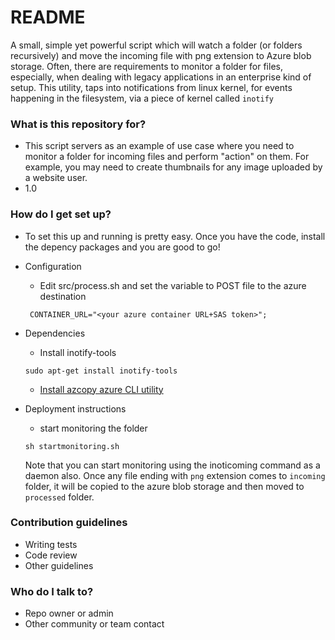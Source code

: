 # README #

A small, simple yet powerful script which will watch a folder (or folders recursively) and move the incoming file with png extension to Azure blob storage.
Often, there are requirements to monitor a folder for files, especially, when dealing with legacy applications in an enterprise kind of setup. This utility, taps into notifications from linux kernel, for events happening in the filesystem, via a piece of kernel called ```inotify```   


### What is this repository for? ###

* This script servers as an example of use case where you need to monitor a folder for incoming files and perform "action" on them. For example, you may need to create thumbnails for any image uploaded by a website user.
* 1.0


### How do I get set up? ###

* To set this up and running is pretty easy. Once you have the code, install the depency packages and you are good to go!
* Configuration
    * Edit src/process.sh and set the variable to POST file to the azure destination   
   ```
    CONTAINER_URL="<your azure container URL+SAS token>";
   ```
* Dependencies   
    * Install inotify-tools   
    ```
    sudo apt-get install inotify-tools
    ```
    * [Install azcopy azure CLI utility](https://docs.microsoft.com/en-us/azure/storage/common/storage-use-azcopy-v10#download-azcopy)
   
* Deployment instructions   
    * start monitoring the folder   
    ```   
    sh startmonitoring.sh
    ```   
    Note that you can start monitoring using the inoticoming command as a daemon also.
    Once any file ending with ```png``` extension comes to ```incoming``` folder, it will be copied to the azure blob storage and then moved to ```processed``` folder.

### Contribution guidelines ###

* Writing tests
* Code review
* Other guidelines

### Who do I talk to? ###

* Repo owner or admin
* Other community or team contact
